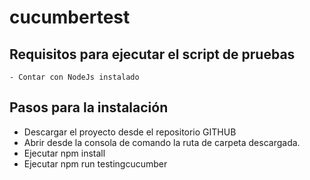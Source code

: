 # cucumbertest

## Requisitos para ejecutar el script de pruebas
    - Contar con NodeJs instalado
## Pasos para la instalación
 - Descargar el proyecto desde el repositorio GITHUB
 - Abrir desde la consola de comando la ruta de carpeta descargada.
 - Ejecutar npm install 
 - Ejecutar npm run testingcucumber


